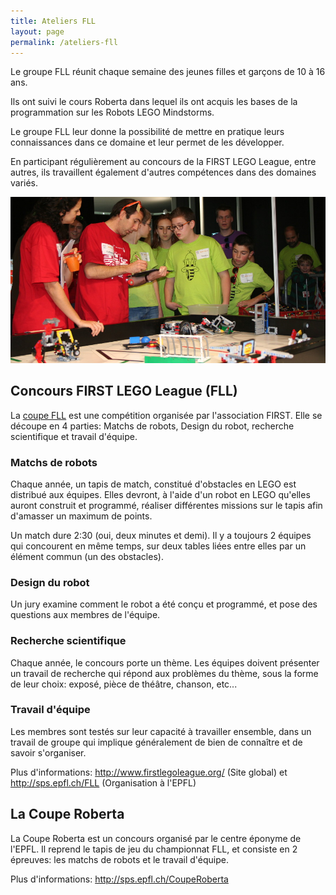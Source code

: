 ```yaml
---
title: Ateliers FLL
layout: page
permalink: /ateliers-fll
---
```


Le groupe FLL réunit chaque semaine des jeunes filles et garçons de 10 à 16 ans.

Ils ont suivi le cours Roberta dans lequel ils ont acquis les bases de la programmation sur les Robots LEGO Mindstorms.

Le groupe FLL leur donne la possibilité de mettre en pratique leurs connaissances dans ce domaine et leur permet de les développer.

En participant régulièrement au concours de la FIRST LEGO League, entre autres, ils travaillent également d'autres compétences dans des domaines variés.

![Robot Game](/media/banners/fll.jpg)

## Concours FIRST LEGO League (FLL)

La [coupe FLL](http://www.firstlegoleague.org/) est une compétition organisée par l'association FIRST.
Elle se découpe en 4 parties: Matchs de robots, Design du robot, recherche scientifique et travail d'équipe.

### Matchs de robots

Chaque année, un tapis de match, constitué d'obstacles en LEGO est distribué aux équipes.
Elles devront, à l'aide d'un robot en LEGO qu'elles auront construit et programmé,
réaliser différentes missions sur le tapis afin d'amasser un maximum de points.

Un match dure 2:30 (oui, deux minutes et demi).
Il y a toujours 2 équipes qui concourent en même temps,
sur deux tables liées entre elles par un élément commun (un des obstacles).

### Design du robot

Un jury examine comment le robot a été conçu et programmé,
et pose des questions aux membres de l'équipe.

### Recherche scientifique

Chaque année, le concours porte un thème.
Les équipes doivent présenter un travail de recherche qui répond aux problèmes du thème,
sous la forme de leur choix: exposé, pièce de théâtre, chanson, etc...

### Travail d'équipe

Les membres sont testés sur leur capacité à travailler ensemble,
dans un travail de groupe qui implique généralement de bien de connaître et de savoir s'organiser.

Plus d'informations: <http://www.firstlegoleague.org/> (Site global)
et <http://sps.epfl.ch/FLL> (Organisation à l'EPFL)

## La Coupe Roberta

La Coupe Roberta est un concours organisé par le centre éponyme de l'EPFL. Il reprend le tapis de jeu du championnat FLL, et consiste en 2 épreuves: les matchs de robots et le travail d'équipe.

Plus d'informations: <http://sps.epfl.ch/CoupeRoberta>
